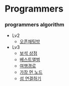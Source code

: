 # Programmers

### programmers algorithm

- Lv2
    - [오픈채팅방](lv2/Open_Chatting_Room)
- Lv3
    - [보석 상점](lv3/Jewel_Shopping)
    - [베스트앨범](lv3/Best_Album)
    - [여행경로](lv3/Travel_Route)
    - [가장 먼 노드](lv3/Furthest_Node)
    - [섬 연결하기](lv3/Connect_Island)

